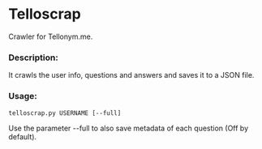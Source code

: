 # Telloscrap
Crawler for Tellonym.me.

### Description:
It crawls the user info, questions and answers and saves it to a JSON file.

### Usage:
```telloscrap.py USERNAME [--full]```

Use the parameter --full to also save metadata of each question (Off by default).

